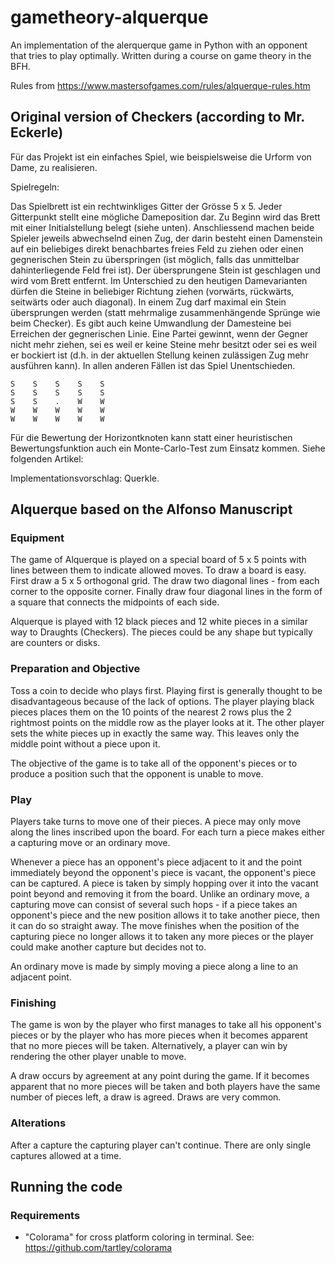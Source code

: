 # gametheory-alquerque

An implementation of the alerquerque game in Python with an opponent that tries to play optimally. Written during a course on game theory in the BFH.

Rules from <https://www.mastersofgames.com/rules/alquerque-rules.htm>

## Original version of Checkers (according to Mr. Eckerle)

Für das Projekt ist ein einfaches Spiel, wie beispielsweise die Urform von Dame, zu realisieren.

Spielregeln:

Das Spielbrett ist ein rechtwinkliges Gitter der Grösse 5 x 5. Jeder Gitterpunkt stellt eine mögliche Dameposition dar. Zu Beginn wird das Brett mit einer Initialstellung belegt (siehe unten). Anschliessend machen beide Spieler jeweils abwechselnd einen Zug, der darin besteht einen Damenstein auf ein beliebiges direkt benachbartes freies Feld zu ziehen oder einen gegnerischen Stein zu überspringen (ist möglich, falls das unmittelbar dahinterliegende Feld frei ist). Der übersprungene Stein ist geschlagen und wird vom Brett entfernt. Im Unterschied zu den heutigen Damevarianten dürfen die Steine in beliebiger Richtung ziehen (vorwärts, rückwärts, seitwärts oder auch diagonal). In einem Zug darf maximal ein Stein übersprungen werden (statt mehrmalige zusammenhängende Sprünge wie beim Checker). Es gibt auch keine Umwandlung der Damesteine bei Erreichen der gegnerischen Linie. Eine Partei gewinnt, wenn der Gegner nicht mehr ziehen, sei es weil er keine Steine mehr besitzt oder sei es weil er bockiert ist (d.h. in der aktuellen Stellung keinen zulässigen Zug mehr ausführen kann). In allen anderen Fällen ist das Spiel Unentschieden.

```
S    S    S    S    S
S    S    S    S    S
S    S    .    W    W
W    W    W    W    W
W    W    W    W    W
```

Für die Bewertung der Horizontknoten kann statt einer heuristischen Bewertungsfunktion auch ein Monte-Carlo-Test zum Einsatz kommen. Siehe folgenden Artikel:

Implementationsvorschlag: Querkle.

## Alquerque based on the Alfonso Manuscript

### Equipment

The game of Alquerque is played on a special board of 5 x 5 points with lines between them to indicate allowed moves.  To draw a board is easy.  First draw a 5 x 5 orthogonal grid.  The draw two diagonal lines - from each corner to the opposite corner.  Finally draw four diagonal lines in the form of a square that connects the midpoints of each side.

Alquerque is played with 12 black pieces and 12 white pieces in a similar way to Draughts (Checkers).  The pieces could be any shape but typically are counters or disks.

### Preparation and Objective

Toss a coin to decide who plays first.  Playing first is generally thought to be disadvantageous because of the lack of options.  The player playing black pieces places them on the 10 points of the nearest 2 rows plus the 2 rightmost points on the middle row as the player looks at it.  The other player sets the white pieces up in exactly the same way.  This leaves only the middle point without a piece upon it.

The objective of the game is to take all of the opponent's pieces or to produce a position such that the opponent is unable to move.

### Play

Players take turns to move one of their pieces.  A piece may only move along the lines inscribed upon the board.  For each turn a piece makes either a capturing move or an ordinary move.

Whenever a piece has an opponent's piece adjacent to it and the point immediately beyond the opponent's piece is vacant, the opponent's piece can be captured.  A piece is taken by simply hopping over it into the vacant point beyond and removing it from the board.  Unlike an ordinary move, a capturing move can consist of several such hops - if a piece takes an opponent's piece and the new position allows it to take another piece, then it can do so straight away.  The move finishes when the position of the capturing piece no longer allows it to taken any more pieces or the player could make another capture but decides not to.

An ordinary move is made by simply moving a piece along a line to an adjacent point.

### Finishing

The game is won by the player who first manages to take all his opponent's pieces or by the player who has more pieces when it becomes apparent that no more pieces will be taken.   Alternatively, a player can win by rendering the other player unable to move.

A draw occurs by agreement at any point during the game.  If it becomes apparent that no more pieces will be taken and both players have the same number of pieces left, a draw is agreed.  Draws are very common.

### Alterations

After a capture the capturing player can't continue. There are only single captures allowed at a time.

## Running the code

### Requirements

- "Colorama" for cross platform coloring in terminal. See: <https://github.com/tartley/colorama>
